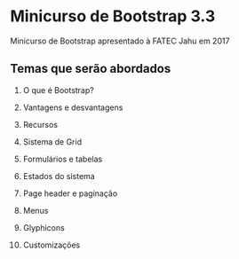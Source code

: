 # Minicurso de Bootstrap 3.3
Minicurso de Bootstrap apresentado à FATEC Jahu em 2017

## Temas que serão abordados
1. O que é Bootstrap?

2. Vantagens e desvantagens

3. Recursos

4. Sistema de Grid

5. Formulários e tabelas

6. Estados do sistema

7. Page header e paginação

8. Menus

9. Glyphicons

10. Customizações
